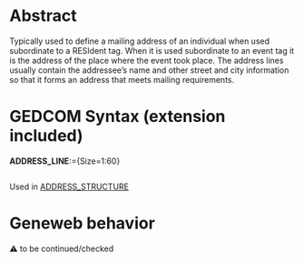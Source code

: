 ﻿# Abstract
Typically used to define a mailing address of an individual when used subordinate to a RESIdent tag.
When it is used subordinate to an event tag it is the address of the place where the event took place.
The address lines usually contain the addressee’s name and other street and city information so that it
forms an address that meets mailing requirements.


# GEDCOM Syntax (extension included)

**ADDRESS_LINE**:={Size=1:60}
<pre>
</pre>
Used in <a href=Ged.ADDRESS_STRUCTURE.md>ADDRESS_STRUCTURE</a><br />

# Geneweb behavior


:warning: to be continued/checked

